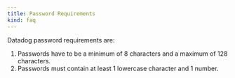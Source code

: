 ```yaml
---
title: Password Requirements
kind: faq
---
```


Datadog password requirements are:

1. Passwords have to be a minimum of 8 characters and a maximum of 128 characters.
2. Passwords must contain at least 1 lowercase character and 1 number.